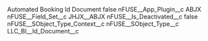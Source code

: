 <?xml version="1.0" encoding="UTF-8"?>
<CustomMetadata xmlns="http://soap.sforce.com/2006/04/metadata" xmlns:xsi="http://www.w3.org/2001/XMLSchema-instance" xmlns:xsd="http://www.w3.org/2001/XMLSchema">
    <label>Automated Booking Id Document</label>
    <protected>false</protected>
    <values>
        <field>nFUSE__App_Plugin__c</field>
        <value xsi:type="xsd:string">ABJX</value>
    </values>
    <values>
        <field>nFUSE__Field_Set__c</field>
        <value xsi:type="xsd:string">JHJX__ABJX</value>
    </values>
    <values>
        <field>nFUSE__Is_Deactivated__c</field>
        <value xsi:type="xsd:boolean">false</value>
    </values>
    <values>
        <field>nFUSE__SObject_Type_Context__c</field>
        <value xsi:nil="true"/>
    </values>
    <values>
        <field>nFUSE__SObject_Type__c</field>
        <value xsi:type="xsd:string">LLC_BI__Id_Document__c</value>
    </values>
</CustomMetadata>
